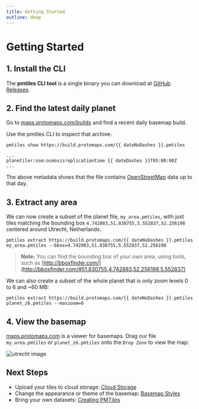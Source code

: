 ```yaml
---
title: Getting Started
outline: deep
---
```


<script setup>
  const today = new Date();
  const yesterday = new Date(today);
  yesterday.setDate(yesterday.getDate() - 1);
  const yyyy = yesterday.getFullYear();
  let mm = yesterday.getMonth() + 1; // Months start at 0!
  let dd = yesterday.getDate();
  if (dd < 10) dd = '0' + dd;
  if (mm < 10) mm = '0' + mm;
  const dateNoDashes = `${yyyy}${mm}${dd}`;
  const dateDashes = `${yyyy}-${mm}-${dd}`;
</script>

# Getting Started

## 1. Install the CLI

The **pmtiles CLI tool** is a single binary you can download at [GitHub Releases](https://github.com/protomaps/go-pmtiles/releases).

## 2. Find the latest daily planet

Go to [maps.protomaps.com/builds](https://maps.protomaps.com/builds/) and find a recent daily basemap build.

Use the pmtiles CLI to inspect that archive:

```bash-vue
pmtiles show https://build.protomaps.com/{{ dateNoDashes }}.pmtiles
```

```txt-vue
...
planetiler:osm:osmosisreplicationtime {{ dateDashes }}T05:00:00Z
...
```

The above metadata shows that the file contains [OpenStreetMap](http://openstreetmap.org) data up to that day.

## 3. Extract any area

We can now create a subset of the planet file, `my_area.pmtiles`, with just tiles matching the bounding box `4.742883,51.830755,5.552837,52.256198` centered around Utrecht, Netherlands.

```bash-vue
pmtiles extract https://build.protomaps.com/{{ dateNoDashes }}.pmtiles my_area.pmtiles --bbox=4.742883,51.830755,5.552837,52.256198
```

> **Note:** You can find the bounding box of your own area, using tools, such as [http://bboxfinder.com/](http://bboxfinder.com/#51.830755,4.742883,52.256198,5.552837)

We can also create a subset of the whole planet that is only zoom levels 0 to 6 and ~60 MB:

```bash-vue
pmtiles extract https://build.protomaps.com/{{ dateNoDashes }}.pmtiles planet_z6.pmtiles --maxzoom=6
```

## 4. View the basemap

[maps.protomaps.com](https://maps.protomaps.com) is a viewer for basemaps. Drag our file `my_area.pmtiles` or `planet_z6.pmtiles` onto the `Drop Zone` to view the map:

![utrecht image](./utrecht.png)

## Next Steps

* Upload your tiles to cloud storage: [Cloud Storage](/pmtiles/cloud-storage)
* Change the appearance or theme of the basemap: [Basemap Styles](/basemaps/themes)
* Bring your own datasets: [Creating PMTiles](/pmtiles/create)
